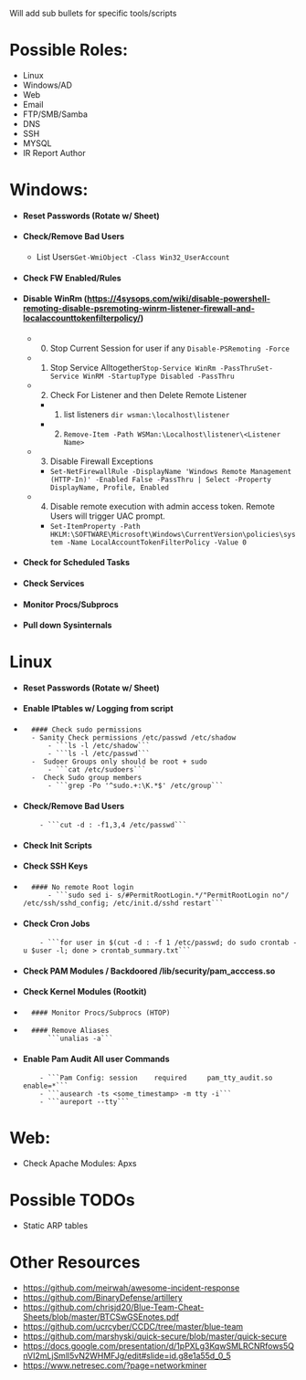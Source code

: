 Will add sub bullets for specific tools/scripts

# Possible Roles:
-	Linux
-	Windows/AD
-	Web
-	Email
-	FTP/SMB/Samba
-	DNS
-	SSH
-	MYSQL
- IR Report Author 

# Windows:
-	#### Reset Passwords (Rotate w/ Sheet)
-	#### Check/Remove Bad Users
	- List Users```Get-WmiObject -Class Win32_UserAccount```
-	#### Check FW Enabled/Rules
-	#### Disable WinRm (https://4sysops.com/wiki/disable-powershell-remoting-disable-psremoting-winrm-listener-firewall-and-localaccounttokenfilterpolicy/)
	- 0. Stop Current Session for user if any ```Disable-PSRemoting -Force```
	- 1. Stop Service Alltogether```Stop-Service WinRm -PassThruSet-Service WinRM -StartupType Disabled -PassThru```
	- 2. Check For Listener and then Delete Remote Listener
		- 1. list listeners ```dir wsman:\localhost\listener```
		- 2. ```Remove-Item -Path WSMan:\Localhost\listener\<Listener Name>```
	- 3. Disable Firewall Exceptions
		- ```Set-NetFirewallRule -DisplayName 'Windows Remote Management (HTTP-In)' -Enabled False -PassThru | Select -Property DisplayName, Profile, Enabled```
	- 4. Disable remote execution with admin access token. Remote Users will trigger UAC prompt.
		- ```Set-ItemProperty -Path HKLM:\SOFTWARE\Microsoft\Windows\CurrentVersion\policies\system -Name LocalAccountTokenFilterPolicy -Value 0```
-	#### Check for Scheduled Tasks
-	#### Check Services
-	#### Monitor Procs/Subprocs
-	#### Pull down Sysinternals

# Linux
-	#### Reset Passwords (Rotate w/ Sheet)
-	#### Enable IPtables w/ Logging from script
-       #### Check sudo permissions
     	- Sanity Check permissions /etc/passwd /etc/shadow
         	- ```ls -l /etc/shadow```
          	- ```ls -l /etc/passwd```
     	-  Sudoer Groups only should be root + sudo
           	- ```cat /etc/sudoers```
     	-  Check Sudo group members
         	- ```grep -Po '^sudo.+:\K.*$' /etc/group```
-	#### Check/Remove Bad Users
        	- ```cut -d : -f1,3,4 /etc/passwd```
-	#### Check Init Scripts
-	#### Check SSH Keys
-       #### No remote Root login
          	- ```sudo sed i- s/#PermitRootLogin.*/"PermitRootLogin no"/ /etc/ssh/sshd_config; /etc/init.d/sshd restart```
-	#### Check Cron Jobs
          	- ```for user in $(cut -d : -f 1 /etc/passwd; do sudo crontab -u $user -l; done > crontab_summary.txt```
-	#### Check PAM Modules / Backdoored /lib/security/pam_acccess.so
-	#### Check Kernel Modules (Rootkit)
-       #### Monitor Procs/Subprocs (HTOP)
-       #### Remove Aliases 
          	```unalias -a```
-	#### Enable Pam Audit All user Commands
     		- ```Pam Config: session    required     pam_tty_audit.so enable=*```
      	 	- ```ausearch -ts <some_timestamp> -m tty -i```
        	- ```aureport --tty```

# Web:
-	Check Apache Modules: Apxs

# Possible TODOs
-	Static ARP tables	

# Other Resources

- https://github.com/meirwah/awesome-incident-response
- https://github.com/BinaryDefense/artillery
- https://github.com/chrisjd20/Blue-Team-Cheat-Sheets/blob/master/BTCSwGSEnotes.pdf
- https://github.com/ucrcyber/CCDC/tree/master/blue-team
- https://github.com/marshyski/quick-secure/blob/master/quick-secure
- https://docs.google.com/presentation/d/1pPXLg3KqwSMLRCNRfows5QnVI2mLjSmll5vN2WHMFJg/edit#slide=id.g8e1a55d_0_5
- https://www.netresec.com/?page=networkminer
